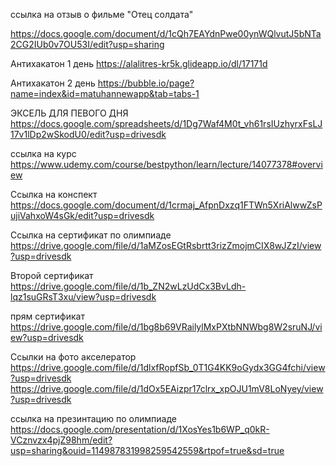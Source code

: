 
ссылка на отзыв о фильме "Отец солдата"

https://docs.google.com/document/d/1cQh7EAYdnPwe00ynWQlvutJ5bNTa2CG2IUb0v7OU53I/edit?usp=sharing

Антихакатон 1 день
https://alalitres-kr5k.glideapp.io/dl/17171d

Антихакатон 2 день 
https://bubble.io/page?name=index&id=matuhannewapp&tab=tabs-1

ЭКСЕЛЬ ДЛЯ ПЕВОГО ДНЯ
https://docs.google.com/spreadsheets/d/1Dg7Waf4M0t_vh61rsIUzhyrxFsLJ17v1lDp2wSkodU0/edit?usp=drivesdk 


ссылка на курс https://www.udemy.com/course/bestpython/learn/lecture/14077378#overview

Ссылка на конспект https://docs.google.com/document/d/1crmaj_AfpnDxzq1FTWn5XriAlwwZsPujiVahxoW4sGk/edit?usp=drivesdk


Ссылка на сертификат по олимпиаде https://drive.google.com/file/d/1aMZosEGtRsbrtt3rizZmojmCIX8wJZzI/view?usp=drivesdk 

Второй сертификат https://drive.google.com/file/d/1b_ZN2wLzUdCx3BvLdh-lqz1suGRsT3xu/view?usp=drivesdk 

прям сертификат https://drive.google.com/file/d/1bg8b69VRailylMxPXtbNNWbg8W2sruNJ/view?usp=drivesdk 

Ссылки на фото акселератор 
https://drive.google.com/file/d/1dlxfRopfSb_0T1G4KK9oGydx3GG4fchi/view?usp=drivesdk
https://drive.google.com/file/d/1dOx5EAizpr17clrx_xpOJU1mV8LoNyey/view?usp=drivesdk

ссылка на презинтацию по олимпиаде https://docs.google.com/presentation/d/1XosYes1b6WP_q0kR-VCznvzx4pjZ98hm/edit?usp=sharing&ouid=114987831998259542559&rtpof=true&sd=true
